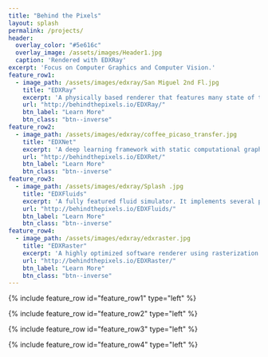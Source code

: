 ```yaml
---
title: "Behind the Pixels"
layout: splash
permalink: /projects/
header:
  overlay_color: "#5e616c"
  overlay_image: /assets/images/Header1.jpg
  caption: 'Rendered with EDXRay'
excerpt: 'Focus on Computer Graphics and Computer Vision.'
feature_row1:
  - image_path: /assets/images/edxray/San Miguel 2nd Fl.jpg
    title: "EDXRay"
    excerpt: 'A physically based renderer that features many state of the art algorithms in light transport simulation published in recent years.'
    url: "http://behindthepixels.io/EDXRay/"
    btn_label: "Learn More"
    btn_class: "btn--inverse"
feature_row2:
  - image_path: /assets/images/edxray/coffee_picaso_transfer.jpg
    title: "EDXNet"
    excerpt: 'A deep learning framework with static computational graph and auto-diff written in C++. It can be used for a number of interesting tasks such as image recognition and style transfer.'
    url: "http://behindthepixels.io/EDXRet/"
    btn_label: "Learn More"
    btn_class: "btn--inverse"
feature_row3:
  - image_path: /assets/images/edxray/Splash .jpg
    title: "EDXFluids"
    excerpt: 'A fully featured fluid simulator. It implements several popular simulation algorithms like PIC/FLIP. Both liquid and smoke are supported.'
    url: "http://behindthepixels.io/EDXFluids/"
    btn_label: "Learn More"
    btn_class: "btn--inverse"
feature_row4:
  - image_path: /assets/images/edxray/edxraster.jpg
    title: "EDXRaster"
    excerpt: 'A highly optimized software renderer using rasterization. All the common stages in modern graphics pipeline are implemented with C++ and SSE.'
    url: "http://behindthepixels.io/EDXRaster/"
    btn_label: "Learn More"
    btn_class: "btn--inverse"
---
```


{% include feature_row id="feature_row1" type="left" %}

{% include feature_row id="feature_row2" type="left" %}

{% include feature_row id="feature_row3" type="left" %}

{% include feature_row id="feature_row4" type="left" %}